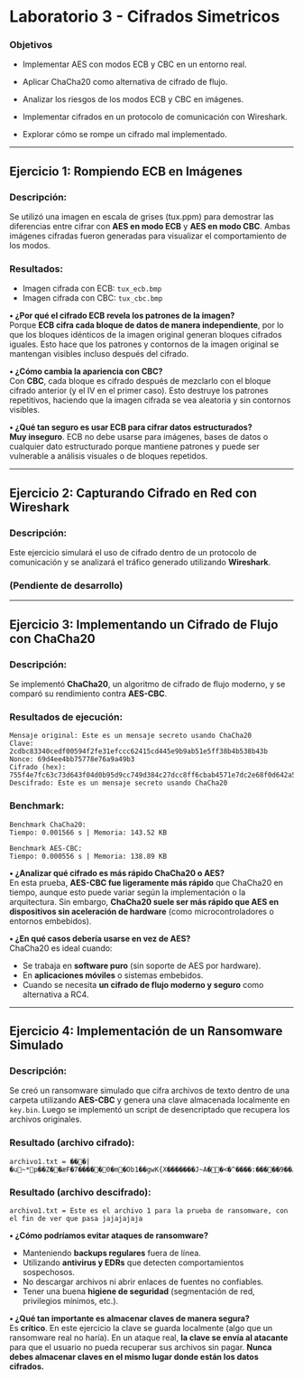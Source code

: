
# Laboratorio 3 - Cifrados Simetricos

### Objetivos
- Implementar AES con modos ECB y CBC en un entorno real.

- Aplicar ChaCha20 como alternativa de cifrado de flujo.

- Analizar los riesgos de los modos ECB y CBC en imágenes.

- Implementar cifrados en un protocolo de comunicación con Wireshark.

- Explorar cómo se rompe un cifrado mal implementado.
---

## **Ejercicio 1: Rompiendo ECB en Imágenes**

### Descripción:
Se utilizó una imagen en escala de grises (tux.ppm) para demostrar las diferencias entre cifrar con **AES en modo ECB** y **AES en modo CBC**. Ambas imágenes cifradas fueron generadas para visualizar el comportamiento de los modos.

### Resultados:
- Imagen cifrada con ECB: `tux_ecb.bmp`
- Imagen cifrada con CBC: `tux_cbc.bmp`


**• ¿Por qué el cifrado ECB revela los patrones de la imagen?**  
Porque **ECB cifra cada bloque de datos de manera independiente**, por lo que los bloques idénticos de la imagen original generan bloques cifrados iguales. Esto hace que los patrones y contornos de la imagen original se mantengan visibles incluso después del cifrado.

**• ¿Cómo cambia la apariencia con CBC?**  
Con **CBC**, cada bloque es cifrado después de mezclarlo con el bloque cifrado anterior (y el IV en el primer caso). Esto destruye los patrones repetitivos, haciendo que la imagen cifrada se vea aleatoria y sin contornos visibles.

**• ¿Qué tan seguro es usar ECB para cifrar datos estructurados?**  
**Muy inseguro**. ECB no debe usarse para imágenes, bases de datos o cualquier dato estructurado porque mantiene patrones y puede ser vulnerable a análisis visuales o de bloques repetidos.

---

## **Ejercicio 2: Capturando Cifrado en Red con Wireshark**

### Descripción:
Este ejercicio simulará el uso de cifrado dentro de un protocolo de comunicación y se analizará el tráfico generado utilizando **Wireshark**.

### **(Pendiente de desarrollo)**

---

## **Ejercicio 3: Implementando un Cifrado de Flujo con ChaCha20**

### Descripción:
Se implementó **ChaCha20**, un algoritmo de cifrado de flujo moderno, y se comparó su rendimiento contra **AES-CBC**.

### Resultados de ejecución:

```
Mensaje original: Este es un mensaje secreto usando ChaCha20
Clave: 2cdbc83340cedf00594f2fe31efccc62415cd445e9b9ab51e5ff38b4b538b43b
Nonce: 69d4ee4bb75778e76a9a49b3
Cifrado (hex): 755f4e7fc63c73d643f04d0b95d9cc749d384c27dcc8ff6cbab4571e7dc2e68f0d642a536614860c61f7
Descifrado: Este es un mensaje secreto usando ChaCha20
```

### Benchmark:

```
Benchmark ChaCha20:
Tiempo: 0.001566 s | Memoria: 143.52 KB

Benchmark AES-CBC:
Tiempo: 0.000556 s | Memoria: 138.89 KB
```


**• ¿Analizar qué cifrado es más rápido ChaCha20 o AES?**  
En esta prueba, **AES-CBC fue ligeramente más rápido** que ChaCha20 en tiempo, aunque esto puede variar según la implementación o la arquitectura. Sin embargo, **ChaCha20 suele ser más rápido que AES en dispositivos sin aceleración de hardware** (como microcontroladores o entornos embebidos).

**• ¿En qué casos debería usarse en vez de AES?**  
ChaCha20 es ideal cuando:  
- Se trabaja en **software puro** (sin soporte de AES por hardware).  
- En **aplicaciones móviles** o sistemas embebidos.  
- Cuando se necesita **un cifrado de flujo moderno y seguro** como alternativa a RC4.

---

## **Ejercicio 4: Implementación de un Ransomware Simulado**

### Descripción:
Se creó un ransomware simulado que cifra archivos de texto dentro de una carpeta utilizando **AES-CBC** y genera una clave almacenada localmente en `key.bin`. Luego se implementó un script de desencriptado que recupera los archivos originales.

### Resultado (archivo cifrado):
```
archivo1.txt = ���|�u~*p��Z��ӕF�7�����0�m�Ob1��gwK{X�������J~A��<�^����:�����9��ޛ�>�%Jo���D���[  
```

### Resultado (archivo descifrado):
```
archivo1.txt = Este es el archivo 1 para la prueba de ransomware, con el fin de ver que pasa jajajajaja
```


**• ¿Cómo podríamos evitar ataques de ransomware?**  
- Manteniendo **backups regulares** fuera de línea.  
- Utilizando **antivirus y EDRs** que detecten comportamientos sospechosos.  
- No descargar archivos ni abrir enlaces de fuentes no confiables.  
- Tener una buena **higiene de seguridad** (segmentación de red, privilegios mínimos, etc.).

**• ¿Qué tan importante es almacenar claves de manera segura?**  
Es **crítico**. En este ejercicio la clave se guarda localmente (algo que un ransomware real no haría). En un ataque real, **la clave se envía al atacante** para que el usuario no pueda recuperar sus archivos sin pagar. **Nunca debes almacenar claves en el mismo lugar donde están los datos cifrados.**

